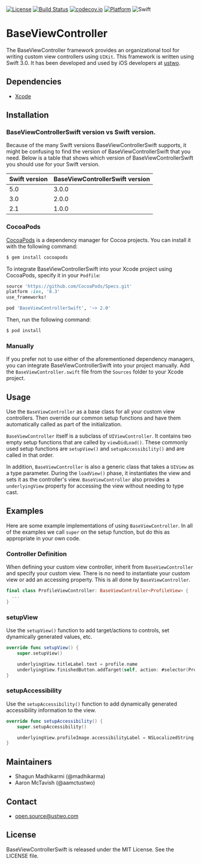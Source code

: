 [![License](https://img.shields.io/badge/license-MIT-green.svg?style=flat)](https://github.com/ustwo/baseviewcontroller-swift/blob/master/LICENSE)
[![Build Status](https://travis-ci.org/ustwo/baseviewcontroller-swift.svg?branch=master)](https://travis-ci.org/ustwo/baseviewcontroller-swift)
[![codecov.io](https://codecov.io/github/ustwo/baseviewcontroller-swift/coverage.svg?branch=master)](https://codecov.io/github/ustwo/baseviewcontroller-swift?branch=master)
[![Platform](https://img.shields.io/cocoapods/p/BaseViewControllerSwift.svg?style=flat)](https://ustwo.github.io/baseviewcontroller-swift)
![Swift](https://img.shields.io/badge/Swift-5.0-orange.svg)

# BaseViewController

The BaseViewController framework provides an organizational tool for writing custom view controllers using `UIKit`. This framework is written using Swift 3.0. It has been developed and used by iOS developers at [ustwo](https://ustwo.com/).

## Dependencies

* [Xcode](https://itunes.apple.com/gb/app/xcode/id497799835?mt=12#)

## Installation

### BaseViewControllerSwift version vs Swift version.

Because of the many Swift versions BaseViewControllerSwift supports, it might be confusing to find the version of BaseViewControllerSwift that you need. Below is a table that shows which version of BaseViewControllerSwift you should use for your Swift version.

| Swift version | BaseViewControllerSwift version |
|---------------|---------------------------------|
| 5.0           | 3.0.0                           |
| 3.0           | 2.0.0                           |
| 2.1           | 1.0.0                           |

### CocoaPods

[CocoaPods](http://cocoapods.org) is a dependency manager for Cocoa projects. You can install it with the following command:

```bash
$ gem install cocoapods
```

To integrate BaseViewControllerSwift into your Xcode project using CocoaPods, specify it in your `Podfile`:

```ruby
source 'https://github.com/CocoaPods/Specs.git'
platform :ios, '8.3'
use_frameworks!

pod 'BaseViewControllerSwift', '~> 2.0'
```

Then, run the following command:

```bash
$ pod install
```

### Manually

If you prefer not to use either of the aforementioned dependency managers, you can integrate BaseViewControllerSwift into your project manually. Add the `BaseViewController.swift` file from the `Sources` folder to your Xcode project.

## Usage

Use the `BaseViewController` as a base class for all your custom view controllers. Then override our common setup functions and have them automatically called as part of the initialization.

`BaseViewController` itself is a subclass of `UIViewController`. It contains two empty setup functions that are called by `viewDidLoad()`. These commonly used setup functions are `setupView()` and `setupAccessibility()` and are called in that order.

In addition, `BaseViewController` is also a generic class that takes a `UIView` as a type parameter. During the `loadView()` phase, it instantiates the view and sets it as the controller's view. `BaseViewController` also provides a `underlyingView` property for accessing the view without needing to type cast.

## Examples

Here are some example implementations of using `BaseViewController`. In all of the examples we call `super` on the setup function, but do this as appropriate in your own code.

### Controller Definition

When defining your custom view controller, inherit from `BaseViewController` and specify your custom view. There is no need to instantiate your custom view or add an accessing property. This is all done by `BaseViewController`.

```swift
final class ProfileViewController: BaseViewController<ProfileView> {
  ...
}
```

### setupView

Use the `setupView()` function to add target/actions to controls, set dynamically generated values, etc.

```swift
override func setupView() {
	super.setupView()

	underlyingView.titleLabel.text = profile.name
	underlyingView.finishedButton.addTarget(self, action: #selector(ProfileViewController.finishedButtonPressed(_:)), for: .touchUpInside)
}
```

### setupAccessibility

Use the `setupAccessibility()` function to add dynamically generated accessibility information to the view.

```swift
override func setupAccessibility() {
	super.setupAccessibility()

	underlyingView.profileImage.accessibilityLabel = NSLocalizedString("Image of", comment: "") + " " +  profile.name
}
```

## Maintainers

* Shagun Madhikarmi (@madhikarma)
* Aaron McTavish (@aamctustwo)

## Contact

* [open.source@ustwo.com](mailto:open.source@ustwo.com)

## License

BaseViewControllerSwift is released under the MIT License. See the LICENSE file.

